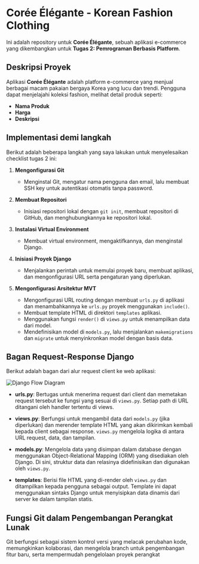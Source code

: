 # Corée Élégante - Korean Fashion Clothing

Ini adalah repository untuk **Corée Élégante**, sebuah aplikasi e-commerce yang dikembangkan untuk **Tugas 2: Pemrograman Berbasis Platform**.

## Deskripsi Proyek
Aplikasi **Corée Élégante** adalah platform e-commerce yang menjual berbagai macam pakaian bergaya Korea yang lucu dan trendi. Pengguna dapat menjelajahi koleksi fashion, melihat detail produk seperti:
- **Nama Produk**
- **Harga**
- **Deskripsi**

## Implementasi demi langkah
Berikut adalah beberapa langkah yang saya lakukan untuk menyelesaikan checklist tugas 2 ini:

1. **Mengonfigurasi Git**
   - Menginstal Git, mengatur nama pengguna dan email, lalu membuat SSH key untuk autentikasi otomatis tanpa password.

2. **Membuat Repositori**
   - Inisiasi repositori lokal dengan `git init`, membuat repositori di GitHub, dan menghubungkannya ke repositori lokal.

3. **Instalasi Virtual Environment**
   - Membuat virtual environment, mengaktifkannya, dan menginstal Django.

4. **Inisiasi Proyek Django**
   - Menjalankan perintah untuk memulai proyek baru, membuat aplikasi, dan mengonfigurasi URL serta pengaturan yang diperlukan.

5. **Mengonfigurasi Arsitektur MVT**
   - Mengonfigurasi URL routing dengan membuat `urls.py` di aplikasi dan menambahkannya ke `urls.py` proyek menggunakan `include()`.
   - Membuat template HTML di direktori `templates` aplikasi.
   - Menggunakan fungsi `render()` di `views.py` untuk menampilkan data dari model.
   - Mendefinisikan model di `models.py`, lalu menjalankan `makemigrations` dan `migrate` untuk menyinkronkan model dengan basis data.

## Bagan Request-Response Django

Berikut adalah bagan dari alur request client ke web aplikasi:

![Django Flow Diagram](images/diagram.jpg)

- **urls.py**: Bertugas untuk menerima request dari client dan memetakan request tersebut ke fungsi yang sesuai di `views.py`. Setiap path di URL ditangani oleh handler tertentu di views.

- **views.py**: Berfungsi untuk mengambil data dari `models.py` (jika diperlukan) dan merender template HTML yang akan dikirimkan kembali kepada client sebagai response. `views.py` mengelola logika di antara URL request, data, dan tampilan.

- **models.py**: Mengelola data yang disimpan dalam database dengan menggunakan Object-Relational Mapping (ORM) yang disediakan oleh Django. Di sini, struktur data dan relasinya didefinisikan dan digunakan oleh `views.py`.

- **templates**: Berisi file HTML yang di-render oleh `views.py` dan ditampilkan kepada pengguna sebagai output. Template ini dapat menggunakan sintaks Django untuk menyisipkan data dinamis dari server ke dalam tampilan statis.

## Fungsi Git dalam Pengembangan Perangkat Lunak
Git berfungsi sebagai sistem kontrol versi yang melacak perubahan kode, memungkinkan kolaborasi, dan mengelola branch untuk pengembangan fitur baru, serta mempermudah pengelolaan proyek perangkat
